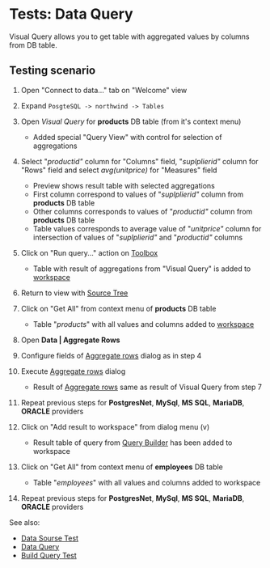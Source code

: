<!-- TITLE: Tests: Build Query -->
<!-- SUBTITLE: -->

# Tests: Data Query

Visual Query allows you to get table with aggregated values ​​by columns from DB table.

## Testing scenario

1. Open "Connect to data..." tab on "Welcome" view

1. Expand ```PosgteSQL -> northwind -> Tables```

1. Open *Visual Query* for **products** DB table (from it's context menu)
   *  Added special "Query View" with control for selection of aggregations
   
1. Select "*productid"* column for "Columns" field, "*suplplierid"* column for "Rows" field and select *avg(unitprice)* for "Measures" field
   * Preview shows result table with selected aggregations
   * First column correspond to values of "*suplplierid"* column from **products** DB table
   * Other columns corresponds to values of "*productid"* column from **products** DB table
   * Table values ​corresponds to average value of "*unitprice"* column for intersection of values ​​of "*suplplierid"* and "*productid"* columns
   
1. Click on "Run query..." action on [Toolbox](../../overview/navigation.md#toolbox)
   * Table with result of aggregations from "Visual Query" is added to [workspace](../../overview/workspace.md)

1. Return to view with [Source Tree](../../access/data-source)  

1. Click on "Get All" from context menu of **products** DB table
   * Table "*products*" with all values ​​and columns added to [workspace](../../overview/workspace.md)
   
1. Open **Data | Aggregate Rows**

1. Configure fields of [Aggregate rows](../../transform/aggregate-rows.md) dialog as in step 4

1. Execute [Aggregate rows](../../transform/aggregate-rows.md) dialog
   * Result of [Aggregate rows](../../transform/aggregate-rows.md) same as result of Visual Query from step 7
   
1. Repeat previous steps for **PostgresNet**, **MySql**, **MS SQL**, **MariaDB**, **ORACLE** providers



1. Click on "Add result to workspace" from dialog menu (v)
   * Result table of query from [Query Builder](../../access/query-builder.md) has been added to workspace



1. Click on "Get All" from context menu of **employees** DB table
   * Table "*employees*" with all values ​​and columns added to workspace

1. Repeat previous steps for **PostgresNet**, **MySql**, **MS SQL**, **MariaDB**, **ORACLE** providers

See also:

 * [Data Sourse Test](../tests/data-source-test.md)
 * [Data Query](../access/data-query.md)
 * [Build Query Test](../tests/build-query-test.md)
